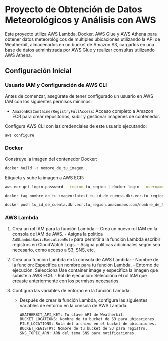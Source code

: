 # Proyecto de Obtención de Datos Meteorológicos y Análisis con AWS

Este proyecto utiliza AWS Lambda, Docker, AWS Glue y AWS Athena para obtener datos meteorológicos de múltiples ubicaciones utilizando la API de Weatherbit, almacenarlos en un bucket de Amazon S3, cargarlos en una base de datos administrada por AWS Glue y realizar consultas utilizando AWS Athena.

## Configuración Inicial

### Usuario IAM y Configuración de AWS CLI

Antes de comenzar, asegúrate de tener configurado un usuario en AWS IAM con los siguientes permisos mínimos:

- `AmazonEC2ContainerRegistryFullAccess`: Acceso completo a Amazon ECR para crear repositorios, subir y gestionar imágenes de contenedor.

Configura AWS CLI con las credenciales de este usuario ejecutando:

```bash
aws configure
```

### Docker
Construye la imagen del contenedor Docker:
```bash
docker build -t nombre_de_tu_imagen .
```
Etiqueta y sube la imagen a AWS ECR:
```bash
aws ecr get-login-password --region tu_region | docker login --username AWS --password-stdin tu_id_de_cuenta.dkr.ecr.tu_region.amazonaws.com
```
```bash
docker tag nombre_de_tu_imagen:latest tu_id_de_cuenta.dkr.ecr.tu_region.amazonaws.com/nombre_de_tu_repositorio:latest
```
```bash
docker push tu_id_de_cuenta.dkr.ecr.tu_region.amazonaws.com/nombre_de_tu_repositorio:latest
```

### AWS Lambda

1. Crea un rol IAM para la función Lambda:
            - Crea un nuevo rol IAM en la consola de IAM de AWS.
            - Asigna la política `AWSLambdaBasicExecutionRole` para permitir a la función Lambda escribir registros en CloudWatch Logs.
            - Asigna políticas adicionales según sea necesario, como acceso a S3, SNS, etc.

2. Crea una función Lambda en la consola de AWS Lambda:
            - Nombre de la función: Especifica un nombre para tu función Lambda.
            - Entorno de ejecución: Selecciona Use container image y especifica la imagen que subiste a AWS ECR.
            - Rol de ejecución: Selecciona el rol IAM que creaste anteriormente con los permisos necesarios.

3. Configura las variables de entorno en la función Lambda:
   - Después de crear la función Lambda, configura las siguientes variables de entorno en la consola de AWS Lambda:
     ```bash
     WEATHERBIT_API_KEY: Tu clave API de Weatherbit.
     BUCKET_LOCATIONS: Nombre de tu bucket de S3 para ubicaciones.
     FILE_LOCATIONS: Ruta del archivo en el bucket de ubicaciones.
     BUCKET_REGISTRY: Nombre de tu bucket de S3 para registro.
     SNS_TOPIC_ARN: ARN del tema SNS para notificaciones.
     ```




            
